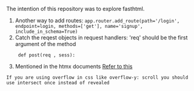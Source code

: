 The intention of this repository was to explore fasthtml.

1. Another way to add routes:
   ```app.router.add_route(path='/login', endpoint=login, methods=['get'], name='signup', include_in_schema=True)```
2. Catch the reqest objects in request handlers: 'req' should be the first argument of the method
   ```
    def post(req , sess):
   ```
3. Mentioned in the htmx documents [Refer to this](https://htmx.org/attributes/hx-trigger/#non-standard-events)
```
If you are using overflow in css like overflow-y: scroll you should use intersect once instead of revealed
```
